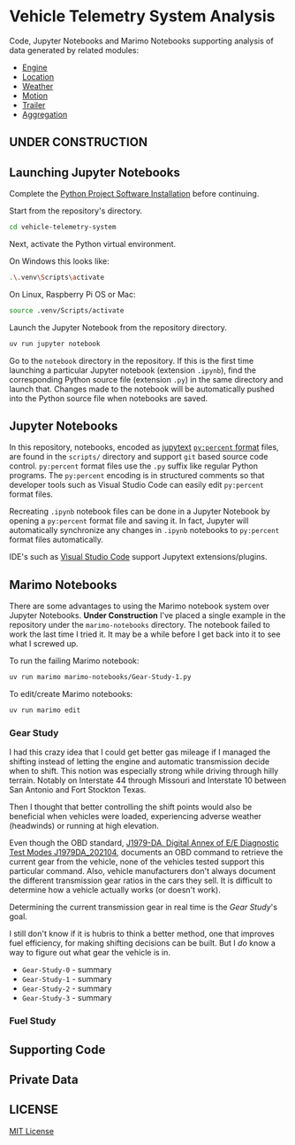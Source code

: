 # Vehicle Telemetry System Analysis

Code, Jupyter Notebooks and Marimo Notebooks supporting analysis of data generated by related modules:

- [Engine](./README-engine.md)
- [Location](./README-location.md)
- [Weather](./README-weather.md)
- [Motion](./README-motion.md)
- [Trailer](./README-trailer.md)
- [Aggregation](./README-aggregation.md)

## **UNDER CONSTRUCTION**

## Launching Jupyter Notebooks

Complete the [Python Project Software Installation](./README.md/#python-project-software-build-and-installation) before continuing.

Start from the repository's directory.

```bash
cd vehicle-telemetry-system
```

Next, activate the Python virtual environment.

On Windows this looks like:

```bash
.\.venv\Scripts\activate
```

On Linux, Raspberry Pi OS or Mac:

```bash
source .venv/Scripts/activate
```

Launch the Jupyter Notebook from the repository directory.

```bash
uv run jupyter notebook
```

Go to the ```notebook``` directory in the repository.  If this is the first time launching a particular Jupyter notebook (extension ```.ipynb```), find the corresponding Python source file (extension ```.py```) in the same directory and launch that.  Changes made to the notebook will be automatically pushed into the Python source file when notebooks are saved.

## Jupyter Notebooks

In this repository, notebooks, encoded as [jupytext](https://jupytext.readthedocs.io/en/latest/) [```py:percent``` format](https://jupytext.readthedocs.io/en/latest/formats-scripts.html) files, are found in the ```scripts/``` directory and support ```git``` based source code control.  ```py:percent``` format files use the ```.py``` suffix like regular Python programs.  The ```py:percent``` encoding is in structured comments so that developer tools such as Visual Studio Code can easily edit  ```py:percent``` format files.

Recreating ```.ipynb``` notebook files can be done in a Jupyter Notebook by opening a  ```py:percent``` format file and saving it.  In fact, Jupyter will automatically synchronize any changes in ```.ipynb``` notebooks to ```py:percent``` format files automatically.

IDE's such as [Visual Studio Code](https://marketplace.visualstudio.com/items?itemName=congyiwu.vscode-jupytext) support Jupytext extensions/plugins.

## Marimo Notebooks

There are some advantages to using the Marimo notebook system over Jupyter Notebooks.  **Under Construction** I've placed a single example in the repository under the ```marimo-notebooks``` directory.  The notebook failed to work the last time I tried it.  It may be a while before I get back into it to see what I screwed up.

To run the failing Marimo notebook:

```bash
uv run marimo marimo-notebooks/Gear-Study-1.py
```

To edit/create Marimo notebooks:

```bash
uv run marimo edit
```

### Gear Study

I had this crazy idea that I could get better gas mileage if I managed the shifting instead of letting the engine and automatic transmission decide when to shift.  This notion was especially strong while driving through hilly terrain.  Notably on Interstate 44 through Missouri and Interstate 10 between San Antonio and Fort Stockton Texas.

Then I thought that better controlling the shift points would also be beneficial when vehicles were loaded, experiencing adverse weather (headwinds) or running at high elevation.

Even though the OBD standard, [J1979-DA, Digital Annex of E/E Diagnostic Test Modes J1979DA_202104](https://www.sae.org/standards/content/j1979da_202104/), documents an OBD command to retrieve the current gear from the vehicle, none of the vehicles tested support this particular command.  Also, vehicle manufacturers don't always document the different transmission gear ratios in the cars they sell.  It is difficult to determine how a vehicle actually works (or doesn't work).

Determining the current transmission gear in real time is the *Gear Study*'s goal.

I still don't know if it is hubris to think a better method, one that improves fuel efficiency, for making shifting decisions can be built.  But I *do* know a way to figure out what gear the vehicle is in.

- ```Gear-Study-0``` - summary
- ```Gear-Study-1``` - summary
- ```Gear-Study-2``` - summary
- ```Gear-Study-3``` - summary

### Fuel Study

## Supporting Code

## Private Data

## LICENSE

[MIT License](./LICENSE.md)
